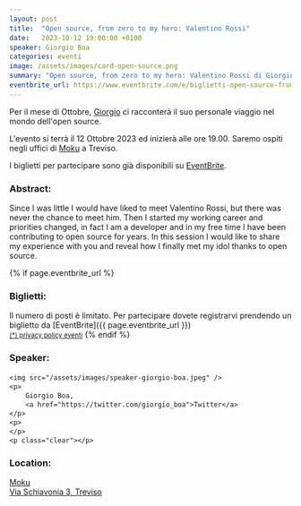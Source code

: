 ```yaml
---
layout: post
title:  "Open source, from zero to my hero: Valentino Rossi"
date:   2023-10-12 19:00:00 +0100
speaker: Giorgio Boa
categories: eventi
image: /assets/images/card-open-source.png
summary: "Open source, from zero to my hero: Valentino Rossi di Giorgio Boa"
eventbrite_url: https://www.eventbrite.com/e/biglietti-open-source-from-zero-to-my-hero-valentino-rossi-730664716837
---
```


Per il mese di Ottobre, [Giorgio](#speaker) ci racconterà il suo personale viaggio nel mondo dell'open source.

L'evento si terrà il 12 Ottobre 2023 ed inizierà alle ore 19.00. Saremo ospiti negli uffici di [Moku](#location) a Treviso.

I biglietti per partecipare sono già disponibili su [EventBrite](#tickets).

<h3>Abstract:</h3>

Since I was little I would have liked to meet Valentino Rossi, but there was never the chance to meet him.
Then I started my working career and priorities changed, in fact I am a developer and in my free time I have been contributing to open source for years.
In this session I would like to share my experience with you and reveal how I finally met my idol thanks to open source.

{% if page.eventbrite_url %}
<a id="tickets"></a>

<h3>Biglietti:</h3>
Il numero di posti è limitato. Per partecipare dovete registrarvi prendendo un biglietto da [EventBrite]({{ page.eventbrite_url }})<br/>
<small><a href="#privacy-policy">(*) privacy policy eventi</a></small>
{% endif %}

<a id="speaker"></a>
<h3>Speaker:</h3>

<div class="speaker-container">

    <img src="/assets/images/speaker-giorgio-boa.jpeg" />
    <p>
        Giorgio Boa,
        <a href="https://twitter.com/giorgio_boa">Twitter</a>
    </p>
    <p>
    </p>
    <p class="clear"></p>

</div>

<a id="location"></a>

<h3>Location:</h3>

[Moku<br />Via Schiavonia 3, Treviso](https://g.page/moku-io)
